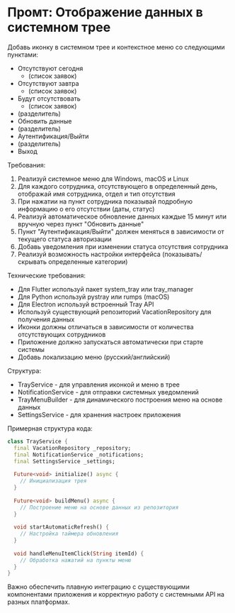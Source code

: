 # Промт: Отображение данных в системном трее

Добавь иконку в системном трее и контекстное меню со следующими пунктами:

- Отсутствуют сегодня
  - (список заявок)
- Отсутствуют завтра
  - (список заявок)
- Будут отсутствовать
  - (список заявок)
- (разделитель)
- Обновить данные
- (разделитель)
- Аутентификация/Выйти
- (разделитель)
- Выход

Требования:
1. Реализуй системное меню для Windows, macOS и Linux
2. Для каждого сотрудника, отсутствующего в определенный день, отображай имя сотрудника, отдел и тип отсутствия
3. При нажатии на пункт сотрудника показывай подробную информацию о его отсутствии (даты, статус)
4. Реализуй автоматическое обновление данных каждые 15 минут или вручную через пункт "Обновить данные"
5. Пункт "Аутентификация/Выйти" должен меняться в зависимости от текущего статуса авторизации
6. Добавь уведомления при изменении статуса отсутствия сотрудника
7. Реализуй возможность настройки интерфейса (показывать/скрывать определенные категории)

Технические требования:
- Для Flutter используй пакет system_tray или tray_manager
- Для Python используй pystray или rumps (macOS)
- Для Electron используй встроенный Tray API
- Используй существующий репозиторий VacationRepository для получения данных
- Иконки должны отличаться в зависимости от количества отсутствующих сотрудников
- Приложение должно запускаться автоматически при старте системы
- Добавь локализацию меню (русский/английский)

Структура:
- TrayService - для управления иконкой и меню в трее
- NotificationService - для отправки системных уведомлений
- TrayMenuBuilder - для динамического построения меню на основе данных
- SettingsService - для хранения настроек приложения

Примерная структура кода:
```dart
class TrayService {
  final VacationRepository _repository;
  final NotificationService _notifications;
  final SettingsService _settings;
  
  Future<void> initialize() async {
    // Инициализация трея
  }
  
  Future<void> buildMenu() async {
    // Построение меню на основе данных из репозитория
  }
  
  void startAutomaticRefresh() {
    // Настройка таймера обновления
  }
  
  void handleMenuItemClick(String itemId) {
    // Обработка нажатий на пункты меню
  }
}
```

Важно обеспечить плавную интеграцию с существующими компонентами приложения и корректную работу с системными API на разных платформах. 